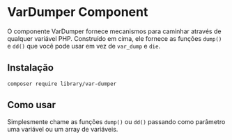 VarDumper Component
================================

O componente VarDumper fornece mecanismos para caminhar através de qualquer
variável PHP. Construído em cima, ele fornece as funções `dump()` e `dd()` que você
pode usar em vez de `var_dump` e `die`.

Instalação
------------

    composer require library/var-dumper

Como usar
-----------

Simplesmente chame as funções `dump()` ou `dd()` passando como parâmetro uma variável ou um array de variáveis. 

